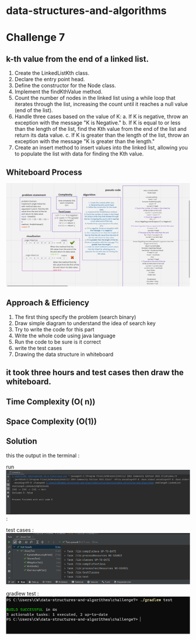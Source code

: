 # data-structures-and-algorithms

# Challenge 7
<!-- Description of the challenge -->
## k-th value from the end of a linked list.
1. Create the LinkedListKth class.
2. Declare the entry point head.
3. Define the constructor for the Node class.
4. Implement the findKthValue method.
5. Count the number of nodes in the linked list using a while loop that iterates through the list, increasing the count until it reaches a null value (end of the list).
6. Handle three cases based on the value of K:
a. If K is negative, throw an exception with the message "K is Negative."
b. If K is equal to or less than the length of the list, find the Kth value from the end of the list and return its data value.
c. If K is greater than the length of the list, throw an exception with the message "K is greater than the length."
7. Create an insert method to insert values into the linked list, allowing you to populate the list with data for finding the Kth value.







## Whiteboard Process
<!-- Embedded whiteboard image -->
![whiteboardcc7.png](pic%2Fwhiteboardcc7.png)


## Approach & Efficiency
<!-- What approach did you take? Why? What is the Big O space/time for this approach? -->
1. The first thing specify the problem (search binary)
2. Draw simple diagram to understand the idea of search key
3. Try to write the code for this part
4. Write the whole code using java language
5. Run the code to be sure is it correct
6. write the test cases
6. Drawing the data structure in whiteboard

## it took three hours  and test cases then draw the whiteboard.


## Time Complexity (O( n))
## Space Complexity (O(1))

## Solution
<!-- Show how to run your code, and examples of it in action -->
this the output in the terminal :

run
![Capture.PNG](pic%2FCapture.PNG) :

test cases :
![testcasescc7.PNG](pic%2Ftestcasescc7.PNG)

gradlew test :
![gradlewtest7.PNG](pic%2Fgradlewtest7.PNG)
